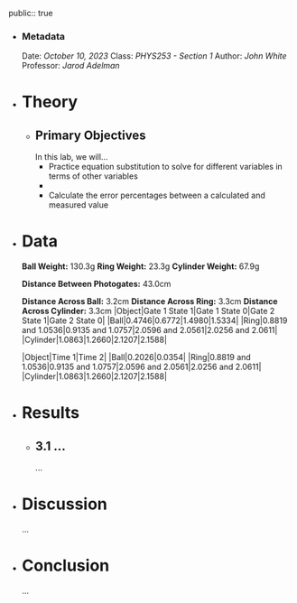 public:: true

- ### Metadata
  Date: *October 10, 2023*
  Class: *PHYS253 - Section 1*
  Author: *John White*
  Professor: *Jarod Adelman*
- # Theory
	- ## Primary Objectives
	  In this lab, we will...
	  * Practice equation substitution to solve for different variables in terms of other variables
	  * 
	  * Calculate the error percentages between a calculated and measured value
- # Data
  **Ball Weight:** 130.3g
  **Ring Weight:** 23.3g
  **Cylinder Weight:** 67.9g
  
  **Distance Between Photogates:** 43.0cm
  
  **Distance Across Ball:** 3.2cm
  **Distance Across Ring:** 3.3cm
  **Distance Across Cylinder:** 3.3cm
  |Object|Gate 1 State 1|Gate 1 State 0|Gate 2 State 1|Gate 2 State 0|
  |Ball|0.4746|0.6772|1.4980|1.5334|
  |Ring|0.8819 and 1.0536|0.9135 and 1.0757|2.0596 and 2.0561|2.0256 and 2.0611|
  |Cylinder|1.0863|1.2660|2.1207|2.1588|
  
  |Object|Time 1|Time 2|
  |Ball|0.2026|0.0354|
  |Ring|0.8819 and 1.0536|0.9135 and 1.0757|2.0596 and 2.0561|2.0256 and 2.0611|
  |Cylinder|1.0863|1.2660|2.1207|2.1588|
- # Results
	- ## 3.1 ...
	  ...
- # Discussion
  ...
- # Conclusion
  ...